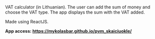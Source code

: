 VAT calculator (in Lithuanian). The user can add the sum of money and choose the VAT type. The app displays the sum with the VAT added.

Made using ReactJS.

<b>App access: <a href="https://mykolasbar.github.io/pvm_skaiciuokle/">https://mykolasbar.github.io/pvm_skaiciuokle/</a></b>

